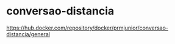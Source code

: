 # conversao-distancia

https://hub.docker.com/repository/docker/prmjunior/conversao-distancia/general
